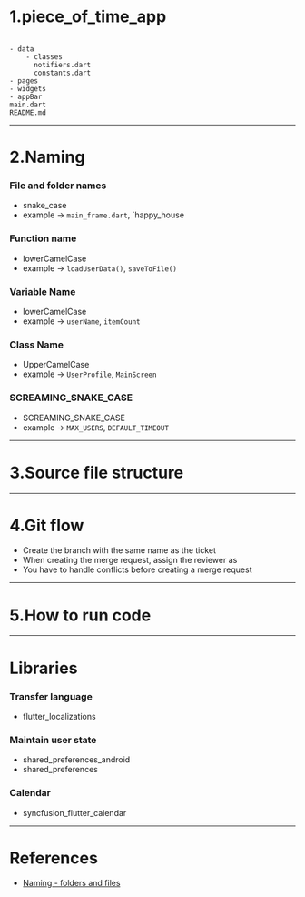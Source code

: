 # 1.piece_of_time_app

```

- data
	- classes
	  notifiers.dart
	  constants.dart
- pages
- widgets
- appBar
main.dart
README.md
```

----
# 2.Naming

### File and folder names
- snake_case
- example -> `main_frame.dart`, `happy_house

### Function name
- lowerCamelCase
- example -> `loadUserData()`, `saveToFile()`

### Variable Name
- lowerCamelCase
- example -> `userName`, `itemCount`

### Class Name
- UpperCamelCase
- example -> `UserProfile`, `MainScreen`

### SCREAMING_SNAKE_CASE
- SCREAMING_SNAKE_CASE
- example -> `MAX_USERS`, `DEFAULT_TIMEOUT`

---
# 3.Source file structure


---
# 4.Git flow 

- Create the branch with the same name as the ticket
- When creating the merge request, assign the reviewer as 
- You have to handle conflicts before creating a merge request

---
# 5.How to run code 



---
#  Libraries 

###  Transfer language 

- flutter_localizations 

###  Maintain user state

- shared_preferences_android 
-  shared_preferences

### Calendar 

- syncfusion_flutter_calendar

---
# References

- [Naming - folders and files ](https://dalgonakit.tistory.com/115)
